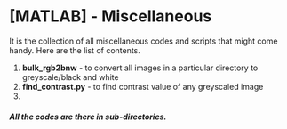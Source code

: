 # [MATLAB] - Miscellaneous
It is the collection of all miscellaneous codes and scripts that might come handy. Here are the list of contents.
  1. **bulk_rgb2bnw** - to convert all images in a particular directory to greyscale/black and white
  2. **find_contrast.py** - to find contrast value of any greyscaled image
  3.

#### *All the codes are there in sub-directories.*
